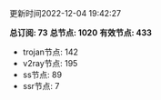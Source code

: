 更新时间2022-12-04 19:42:27

**总订阅: 73**
**总节点: 1020**
**有效节点: 433**
- trojan节点: 142
- v2ray节点: 195
- ss节点: 89
- ssr节点: 7
